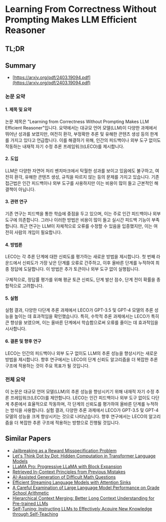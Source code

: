 # Learning From Correctness Without Prompting Makes LLM Efficient Reasoner
## TL;DR
## Summary
- [https://arxiv.org/pdf/2403.19094.pdf](https://arxiv.org/pdf/2403.19094.pdf)

### 논문 요약

#### 1. 제목 및 요약
논문 제목은 "Learning from Correctness Without Prompting Makes LLM Efficient Reasoner"입니다. 요약에서는 대규모 언어 모델(LLM)이 다양한 과제에서 뛰어난 성과를 보였지만, 여전히 환각, 부정확한 추론 및 유해한 콘텐츠 생성 등의 한계를 가지고 있다고 언급합니다. 이를 해결하기 위해, 인간의 피드백이나 외부 도구 없이도 작동하는 내재적 자기 수정 추론 프레임워크(LECO)를 제시합니다.

#### 2. 도입
LLM은 다양한 자연어 처리 벤치마크에서 탁월한 성과를 보이고 있음에도 불구하고, 여전히 환각, 유해한 콘텐츠 생성, 규칙을 따르지 않는 등의 문제를 가지고 있습니다. 기존 접근법은 인간 피드백이나 외부 도구를 사용하지만 이는 비용이 많이 들고 근본적인 해결책이 아닙니다.

#### 3. 관련 연구
기존 연구는 피드백을 통한 학습에 중점을 두고 있으며, 이는 주로 인간 피드백이나 외부 도구에 의존합니다. 그러나 이러한 방법은 비용이 많이 들고 실시간 피드백 기능이 부족합니다. 최근 연구는 LLM이 자체적으로 오류를 수정할 수 있음을 입증했지만, 이는 여전히 사람의 개입이 필요합니다.

#### 4. 방법론
LECO는 각 추론 단계에 대한 신뢰도를 평가하는 새로운 방법을 제시합니다. 첫 번째 라운드에서 신뢰도가 가장 낮은 단계를 오류로 간주하고, 이후 올바른 단계를 누적하여 최종 정답에 도달합니다. 이 방법은 추가 토큰이나 외부 도구 없이 실행됩니다. 

구체적으로, 정답률 평가를 위해 평균 토큰 신뢰도, 단계 발산 점수, 단계 전이 확률을 종합적으로 고려합니다.

#### 5. 실험
실험 결과, 다양한 다단계 추론 과제에서 LECO가 GPT-3.5 및 GPT-4 모델의 추론 성능을 높이는 데 효과적임을 확인했습니다. 특히, 수학적 추론 과제에서는 LECO가 특히 큰 향상을 보였으며, 이는 올바른 단계에서 학습함으로써 오류를 줄이는 데 효과적임을 시사합니다.

#### 6. 결론 및 향후 연구
LECO는 인간의 피드백이나 외부 도구 없이도 LLM의 추론 성능을 향상시키는 새로운 방법을 제시합니다. 향후 연구에서는 LECO의 단계 신뢰도 알고리즘을 더 복잡한 추론 구조에 적용하는 것이 주요 목표가 될 것입니다.

### 전체 요약

이 논문은 대규모 언어 모델(LLM)의 추론 성능을 향상시키기 위해 내재적 자기 수정 추론 프레임워크(LECO)를 제안합니다. LECO는 인간 피드백이나 외부 도구 없이도 다단계 추론에서 효율적으로 작동하며, 각 단계의 신뢰도를 평가하여 올바른 단계를 누적하는 방식을 사용합니다. 실험 결과, 다양한 추론 과제에서 LECO가 GPT-3.5 및 GPT-4 모델의 성능을 크게 향상시키는 것으로 나타났습니다. 향후 연구에서는 LECO의 알고리즘을 더 복잡한 추론 구조에 적용하는 방향으로 진행될 것입니다.

## Similar Papers
- [Jailbreaking as a Reward Misspecification Problem](2406.14393.md)
- [Let's Think Dot by Dot: Hidden Computation in Transformer Language Models](2404.15758.md)
- [LLaMA Pro: Progressive LLaMA with Block Expansion](2401.02415.md)
- [Retrieved In-Context Principles from Previous Mistakes](2407.05682.md)
- [AI-Assisted Generation of Difficult Math Questions](2407.21009.md)
- [Efficient Streaming Language Models with Attention Sinks](2309.17453.md)
- [A Careful Examination of Large Language Model Performance on Grade School Arithmetic](2405.00332.md)
- [Hierarchical Context Merging: Better Long Context Understanding for Pre-trained LLMs](2404.10308.md)
- [Self-Tuning: Instructing LLMs to Effectively Acquire New Knowledge through Self-Teaching](2406.06326.md)
